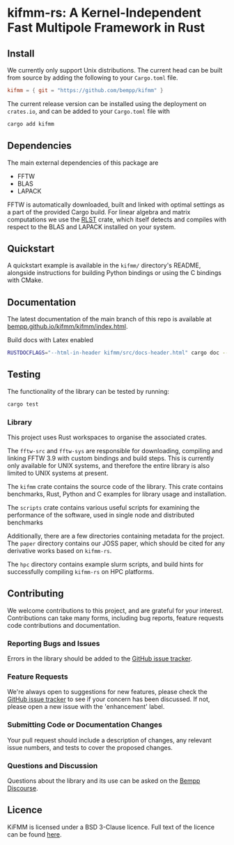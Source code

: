 # kifmm-rs: A Kernel-Independent Fast Multipole Framework in Rust

## Install


We currently only support Unix distributions. The current head can be built from source by adding the following to your `Cargo.toml` file.

```toml
kifmm = { git = "https://github.com/bempp/kifmm" }
```

The current release version can be installed using the deployment on `crates.io`, and can be added to your `Cargo.toml` file with

```bash
cargo add kifmm
```

## Dependencies

The main external dependencies of this package are

- FFTW
- BLAS
- LAPACK

FFTW is automatically downloaded, built and linked with optimal settings as a part of the provided Cargo build. For linear algebra and matrix computations we use the [RLST](https://github.com/linalg-rs/rlst/tree/main) crate, which itself detects and compiles with respect to the BLAS and LAPACK installed on your system.

## Quickstart

A quickstart example is available in the `kifmm/` directory's README, alongside instructions for building Python bindings or using the C bindings with CMake.

## Documentation
The latest documentation of the main branch of this repo is available at [bempp.github.io/kifmm/kifmm/index.html](https://bempp.github.io/kifmm/kifmm/index.html).

Build docs with Latex enabled

```bash
RUSTDOCFLAGS="--html-in-header kifmm/src/docs-header.html" cargo doc --no-deps
```

## Testing
The functionality of the library can be tested by running:
```bash
cargo test
```

### Library

This project uses Rust workspaces to organise the associated crates.

The `fftw-src` and `fftw-sys` are responsible for downloading, compiling and linking FFTW 3.9 with custom bindings and build steps. This is currently only available for UNIX systems, and therefore the entire library is also limited to UNIX systems at present.

The `kifmm` crate contains the source code of the library. This crate contains benchmarks, Rust, Python and C examples for library usage and installation.

The `scripts` crate contains various useful scripts for examining the performance of the software, used in single node and distributed benchmarks

Additionally, there are a few directories containing metadata for the project. The `paper` directory contains our JOSS paper, which should be cited for any derivative works based on `kifmm-rs`.

The `hpc` directory contains example slurm scripts, and build hints for successfully compiling `kifmm-rs` on HPC platforms.


## Contributing

We welcome contributions to this project, and are grateful for your interest. Contributions can take many forms, including bug reports, feature requests code contributions and documentation.

### Reporting Bugs and Issues

Errors in the library should be added to the [GitHub issue tracker](https://github.com/bempp/kifmm/issues).

### Feature Requests

We're always open to suggestions for new features, please check the [GitHub issue tracker](https://github.com/bempp/kifmm/issues) to see if your concern has been discussed. If not, please open a new issue with the 'enhancement' label.


### Submitting Code or Documentation Changes

Your pull request should include a description of changes, any relevant issue numbers, and tests to cover the proposed changes.

### Questions and Discussion

Questions about the library and its use can be asked on the [Bempp Discourse](https://bempp.discourse.group).


## Licence
KiFMM is licensed under a BSD 3-Clause licence. Full text of the licence can be found [here](LICENSE.md).
